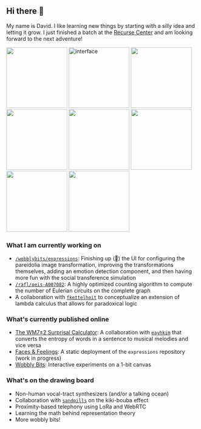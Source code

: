 ## Hi there 👋

My name is David. I like learning new things by starting with a silly idea and letting it grow. I just finished a batch at the [Recurse Center](https://github.com/recursecenter) and am looking forward to the next adventure!

<img height="160" src="https://github.com/user-attachments/assets/c842757f-5cca-46d2-b629-e4e7f1fee1e5"> <img height="160" alt="interface" src="https://github.com/user-attachments/assets/bcd8e6a4-22d8-4081-a3a8-38e2643944f9" /> <img height="160" src="https://github.com/user-attachments/assets/42ebf4b9-2870-419f-9fba-24881061e45c" /> <img height="160" src="https://github.com/user-attachments/assets/e4fd79fa-4955-4dd1-9b23-6b5d44f675db"> <img height="160" src="https://github.com/user-attachments/assets/e4a729e6-f608-4cc5-8813-dbf7597479dc" /> <img height="160" src="https://github.com/user-attachments/assets/217047e4-7677-43ac-af9f-bc429f8baacb" /> <img height="160" src="https://github.com/user-attachments/assets/4d4c8cbc-ea44-4fe9-a418-d60818cb5627" /> <img height="160" src="https://github.com/user-attachments/assets/d386e916-469e-4be4-8d4f-ae098d0d3959" />




### What I am currently working on



- [`/wobblybits/expressions`](https://github.com/wobblybits/expressions): Finishing up (🤞) the UI for configuring the pareidolia image transformation, improving the transformations themselves, adding an emotion detection component, and then having more fun with the social transference simulation
- [`/rafl/oeis-A007082`](https://github.com/rafl/oeis-A007082): A highly optimized counting algorithm to compute the number of Eulerian circuits on the complete graph
- A collaboration with [`fkettelhoit`](https://github.com/fkettelhoit) to conceptualize an extension of lambda calculus that allows for paradoxical logic

### What's currently published online 

- [The WM7±2 Surprisal Calculator](https://surprisal.onrender.com/): A collaboration with [`eayhkim`](https://github.com/eayhkim) that converts the entropy of words in a sentence to musical melodies and vice versa
- [Faces & Feelings](https://wobblybits.github.io/expressions/): A static deployment of the `expressions` repository (work in progress)
- [Wobbly Bits](https://wobblybits.blog): Interactive experiments on a 1-bit canvas

### What's on the drawing board

- Non-human vocal-tract synthesizers (and/or a talking ocean)
- Collaboration with [`sandpills`](https://github.com/sandpills) on the kiki-bouba effect
- Proximity-based telephony using LoRa and WebRTC 
- Learning the math behind representation theory
- More wobbly bits!


<!--
**wobblybits/wobblybits** is a ✨ _special_ ✨ repository because its `README.md` (this file) appears on your GitHub profile.

Here are some ideas to get you started:

- 🔭 I’m currently working on ...
- 🌱 I’m currently learning ...
- 👯 I’m looking to collaborate on ...
- 🤔 I’m looking for help with ...
- 💬 Ask me about ...
- 📫 How to reach me: ...
- 😄 Pronouns: ...
- ⚡ Fun fact: ...
-->
